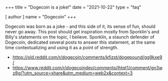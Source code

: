 +++
title = "Dogecoin is a joke!"
date = "2021-10-22"
type = "faq"

[ author ]
  name = "Dogecoin"
+++

Dogecoin was born as a joke - and this side of it, its sense of fun, should never go away. This post should get inspiration mostly from Sporklin's and Billy's statements on the topic, I believe. Sporklin, a staunch defender of Dogecoin, dedicated several posts to answer this statement, at the same time contextualizing and using it as a point of strength.

- https://old.reddit.com/r/dogecoin/comments/kfizst/dogepound/gg9kxe9/
- https://www.reddit.com/r/dogecoindev/comments/lhtqt1/comment/gn3wz8g/?utm_source=share&utm_medium=web2x&context=3



